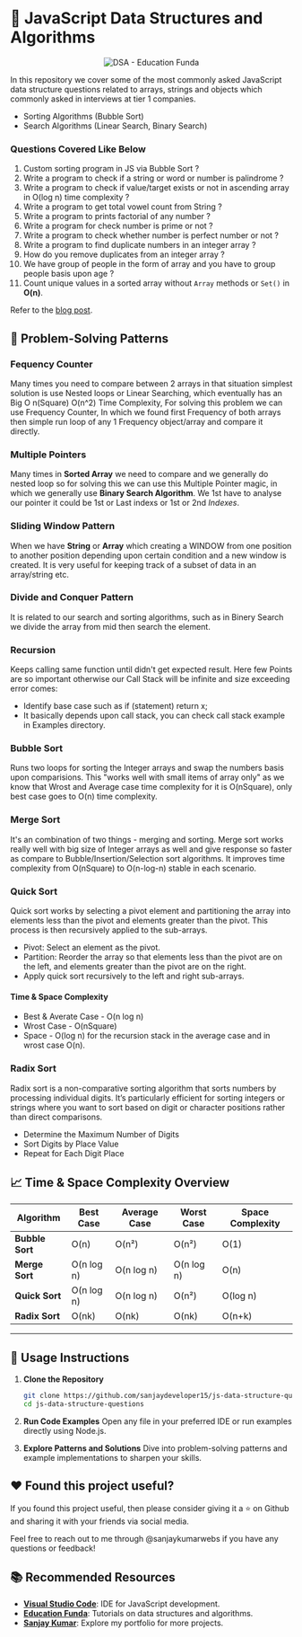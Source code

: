 # **🧮 JavaScript Data Structures and Algorithms**

<p align="center">
  <img src="https://i.postimg.cc/rmd6DfZD/dsa.jpg" alt="DSA - Education Funda"/>
</p>

In this repository we cover some of the most commonly asked JavaScript data structure questions related to arrays, strings and objects which commonly asked in interviews at tier 1 companies.

- Sorting Algorithms (Bubble Sort)
- Search Algorithms (Linear Search, Binary Search)

### Questions Covered Like Below

1. Custom sorting program in JS via Bubble Sort ?
2. Write a program to check if a string or word or number is palindrome ?
3. Write a program to check if value/target exists or not in ascending array in O(log n) time complexity ?
4. Write a program to get total vowel count from String ?
5. Write a program to prints factorial of any number ?
6. Write a program for check number is prime or not ?
7. Write a program to check whether number is perfect number or not ?
8. Write a program to find duplicate numbers in an integer array ?
9. How do you remove duplicates from an integer array ?
10. We have group of people in the form of array and you have to group people basis upon age ?
11. Count unique values in a sorted array without `Array` methods or `Set()` in **O(n)**.

Refer to the [blog post](https://www.linkedin.com/pulse/javascript-most-commonly-asked-data-structure-questions-sanjay-kumar/).


## **🧠 Problem-Solving Patterns**

### Fequency Counter

Many times you need to compare between 2 arrays in that situation simplest solution is use Nested loops or Linear Searching, which eventually has an Big O n(Square) O(n^2) Time Complexity, For solving this problem we can use Frequency Counter, In which we found first Frequency of both arrays then simple run loop of any 1 Frequency object/array and compare it directly.

### Multiple Pointers

Many times in **Sorted Array** we need to compare and we generally do nested loop so for solving this we can use this Multiple Pointer magic, in which we generally use **Binary Search Algorithm**. We 1st have to analyse our pointer it could be 1st or Last indexs or 1st or 2nd _Indexes_.

### Sliding Window Pattern

When we have **String** or **Array** which creating a WINDOW from one position to another position depending upon certain condition and a new window is created. It is very useful for keeping track of a subset of data in an array/string etc.

### Divide and Conquer Pattern

It is related to our search and sorting algorithms, such as in Binery Search we divide the array from mid then search the element.

### Recursion

Keeps calling same function until didn't get expected result. Here few Points are so important otherwise our Call Stack will be infinite and size exceeding error comes:

- Identify base case such as if (statement) return x;
- It basically depends upon call stack, you can check call stack example in Examples directory.

### Bubble Sort

Runs two loops for sorting the Integer arrays and swap the numbers basis upon comparisions. This "works well with small items of array only" as we know that Wrost and Average case time complexity for it is O(nSquare), only best case goes to O(n) time complexity.

### Merge Sort

It's an combination of two things - merging and sorting. Merge sort works really well with big size of Integer arrays as well and give response so faster as compare to Bubble/Insertion/Selection sort algorithms. It improves time complexity from O(nSquare) to O(n-log-n) stable in each scenario.

### Quick Sort

Quick sort works by selecting a pivot element and partitioning the array into elements less than the pivot and elements greater than the pivot. This process is then recursively applied to the sub-arrays.

- Pivot: Select an element as the pivot.
- Partition: Reorder the array so that elements less than the pivot are on the left, and elements greater than the pivot are on the right.
- Apply quick sort recursively to the left and right sub-arrays.

#### Time & Space Complexity

- Best & Averate Case - O(n log n)
- Wrost Case - O(nSquare)
- Space - O(log n) for the recursion stack in the average case and in wrost case O(n).

### Radix Sort

Radix sort is a non-comparative sorting algorithm that sorts numbers by processing individual digits. It’s particularly efficient for sorting integers or strings where you want to sort based on digit or character positions rather than direct comparisons.

- Determine the Maximum Number of Digits
- Sort Digits by Place Value
- Repeat for Each Digit Place

## **📈 Time & Space Complexity Overview**

| Algorithm      | Best Case   | Average Case | Worst Case  | Space Complexity |
|----------------|-------------|--------------|-------------|------------------|
| **Bubble Sort**| O(n)        | O(n²)        | O(n²)       | O(1)             |
| **Merge Sort** | O(n log n)  | O(n log n)   | O(n log n)  | O(n)             |
| **Quick Sort** | O(n log n)  | O(n log n)   | O(n²)       | O(log n)         |
| **Radix Sort** | O(nk)       | O(nk)        | O(nk)       | O(n+k)           |

---

## **📄 Usage Instructions**

1. **Clone the Repository**
   ```bash
   git clone https://github.com/sanjaydeveloper15/js-data-structure-questions.git
   cd js-data-structure-questions
   ```

2. **Run Code Examples**
   Open any file in your preferred IDE or run examples directly using Node.js.

3. **Explore Patterns and Solutions**
   Dive into problem-solving patterns and example implementations to sharpen your skills.

## ❤️ Found this project useful?

If you found this project useful, then please consider giving it a ⭐️ on Github and sharing it with your friends via social media.

Feel free to reach out to me through @sanjaykumarwebs if you have any questions or feedback!

## **📚 Recommended Resources**

- **[Visual Studio Code](https://code.visualstudio.com/download)**: IDE for JavaScript development.
- **[Education Funda](https://www.youtube.com/@EducationFundaIndia)**: Tutorials on data structures and algorithms.
- **[Sanjay Kumar](https://sanjaydeveloper.netlify.app/)**: Explore my portfolio for more projects.
